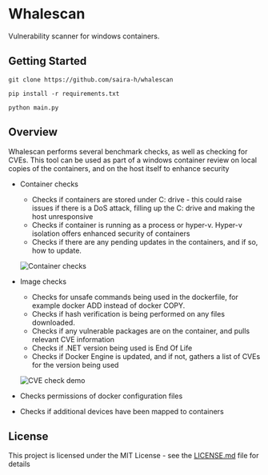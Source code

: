 # Whalescan

Vulnerability scanner for windows containers.

## Getting Started


```
git clone https://github.com/saira-h/whalescan

pip install -r requirements.txt

python main.py
```

## Overview

Whalescan performs several benchmark checks, as well as checking for CVEs. This tool can be used as part of a windows
container review on local copies of the containers, and on the host itself to enhance security

* Container checks 

    * Checks if containers are stored under C: drive - this could raise issues if there is a DoS attack, 
    filling up the C: drive and making the host unresponsive
    * Checks if container is running as a process or hyper-v. Hyper-v isolation offers enhanced security of containers
    * Checks if there are any pending updates in the containers, and if so, how to update.
    
    ![Container checks](demo/containercheck.png?raw=true "Title")
    
* Image checks
    * Checks for unsafe commands being used in the dockerfile, for example docker ADD instead of docker COPY. 
    * Checks if hash verification is being performed on any files downloaded.
    * Checks if any vulnerable packages are on the container, and pulls relevant CVE information
    * Checks if .NET version being used is End Of Life
    * Checks if Docker Engine is updated, and if not, gathers a list of CVEs for the version being used
    
    ![CVE check demo](demo/cvedemo.gif)
    
* Checks permissions of docker configuration files 
* Checks if additional devices have been mapped to containers

## License

This project is licensed under the MIT License - see the [LICENSE.md](LICENSE.md) file for details


